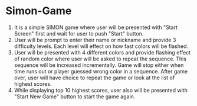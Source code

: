 # Simon-Game

1) It is a simple SIMON game where user will be presented with "Start Screen" first and wait for user to push "Start" button.
2) User will be prompt to enter their name or nickname and provide 3 difficulty levels. Each level will effect on how fast colors will be flashed.
3) User will be presented with 4 different colors and provide flashing effect of random color where user will be asked to repeat the sequence. This sequence will be increased incrementally. Game will stop either when time runs out or player guessed wrong color in a sequence. After game over, user will have choice to repeat the game or look at the list of highest scores.
4) While displaying top 10 highest scores, user also will be presented with "Start New Game" button to start the game again.
